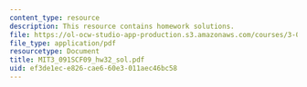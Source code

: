 ```yaml
---
content_type: resource
description: This resource contains homework solutions.
file: https://ol-ocw-studio-app-production.s3.amazonaws.com/courses/3-091sc-introduction-to-solid-state-chemistry-fall-2010/ef3de1ece826cae660e3011aec46bc58_MIT3_091SCF09_hw32_sol.pdf
file_type: application/pdf
resourcetype: Document
title: MIT3_091SCF09_hw32_sol.pdf
uid: ef3de1ec-e826-cae6-60e3-011aec46bc58
---
```

